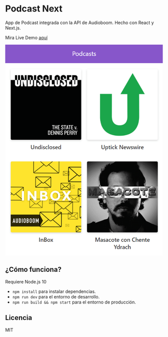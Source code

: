# Podcast Next

App de Podcast integrada con la API de Audioboom. Hecho con React y Next.js.

Mira Live Demo [aquí](https://podcast-dadzjorpfe.now.sh/)

![screenshot](.readme-img/sc.png)

## ¿Cómo funciona?

Requiere Node.js 10

* `npm install` para instalar dependencias.
* `npm run dev` para el entorno de desarrollo.
* `npm run build && npm start` para el entorno de producción.

## Licencia

MIT